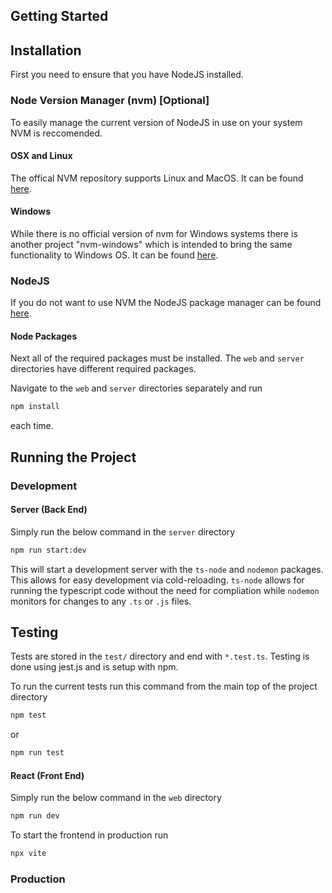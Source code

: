 

## Getting Started



## Installation

First you need to ensure that you have NodeJS installed.


### Node Version Manager (nvm) \[Optional\]

To easily manage the current version of NodeJS in use on your system NVM is reccomended. 

#### OSX and Linux

The offical NVM repository supports Linux and MacOS. It can be found [here](https://github.com/nvm-sh/nvm).

#### Windows

While there is no official version of nvm for Windows systems there is another project "nvm-windows" which is intended to bring the same functionality to Windows OS. It can be found [here](https://github.com/coreybutler/nvm-windows).

### NodeJS

If you do not want to use NVM the NodeJS package manager can be found [here](https://nodejs.org/en/download/package-manager).


#### Node Packages

Next all of the required packages must be installed. The `web` and `server` directories have different required packages.

Navigate to the `web` and `server` directories separately and run
```sh
npm install
```
each time.

## Running the Project

### Development

#### Server (Back End)

Simply run the below command in the `server` directory

```sh
npm run start:dev
```

This will start a development server with the `ts-node` and `nodemon` packages. This allows for easy development via cold-reloading. `ts-node` allows for running the typescript code without the need for compliation while `nodemon` monitors for changes to any `.ts` or `.js` files.

## Testing

Tests are stored in the `test/` directory and end with `*.test.ts`. Testing is done using jest.js and is setup with npm.

To run the current tests run this command from the main top of the project directory
```sh
npm test
```
or
```sh
npm run test
```

#### React (Front End)

Simply run the below command in the `web` directory

```sh
npm run dev
```

To start the frontend in production run 

```sh
npx vite
```

### Production





